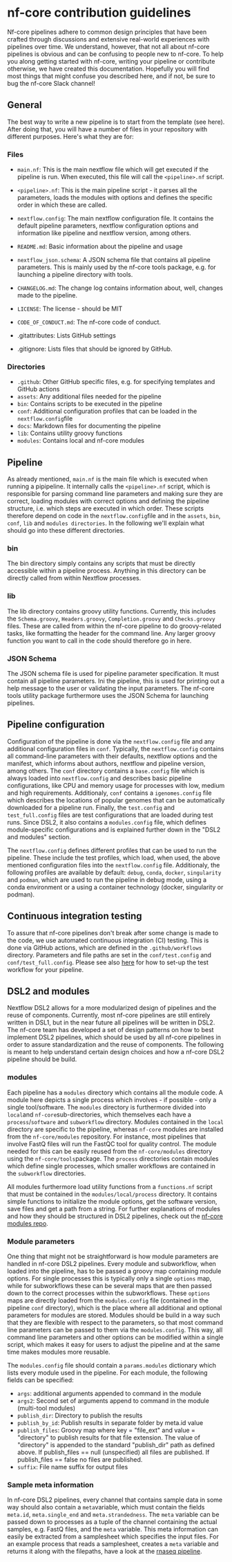 # nf-core contribution guidelines

Nf-core pipelines adhere to common design principles that have been crafted through discussions and extensive real-world experiences with pipelines over time. We understand, however, that not all about nf-core pipelines is obvious and can be confusing to people new to nf-core. To help you along getting started with nf-core, writing your pipeline or contribute otherwise, we have created this documentation. Hopefully you will find most things that might confuse you described here, and if not, be sure to bug the nf-core Slack channel!

## General
The best way to write a new pipeline is to start from the template (see here). After doing that, you will have a number of files in your repository with different purposes. Here's what they are for:

### Files
* `main.nf`: This is the main nextflow file which will get executed if the pipeline is run. When executed, this file will call the `<pipeline>.nf` script.

* `<pipeline>.nf`: This is the main pipeline script - it parses all the parameters, loads the modules with options and defines the specific order in which these are called.

* `nextflow.config`: The main nextflow configuration file. It contains the default pipeline parameters, nextflow configuration options and information like pipeline and nextflow version, among others.

* `README.md`: Basic information about the pipeline and usage

* `nextflow_json.schema`: A JSON schema file that contains all pipeline parameters. This is mainly used by the nf-core tools package, e.g. for launching a pipeline directory with tools.

* `CHANGELOG.md`: The change log contains information about, well, changes made to the pipeline.

* `LICENSE`: The license - should be MIT

* `CODE_OF_CONDUCT.md`: The nf-core code of conduct.

* .gitattributes: Lists GitHub settings

* .gitignore: Lists files that should be ignored by GitHub.

### Directories

* `.github`: Other GitHub specific files, e.g. for specifying templates and GitHub actions
* `assets`: Any additional files needed for the pipeline
* `bin`: Contains scripts to be executed in the pipeline
* `conf`: Additional configuration profiles that can be loaded in the `nextflow.config`file
* `docs`: Markdown files for documenting the pipeline
* `lib`: Contains utility groovy functions
* `modules`: Contains local and nf-core modules

## Pipeline
As already mentioned, `main.nf` is the main file which is executed when running a pipipeline. It internally calls the `<pipeline>.nf` script, which is responsible for parsing command line parameters and making sure they are correct, loading modules with correct options and defining the pipeline structure, i.e. which steps are executed in which order. These scripts therefore depend on code in the `nextflow.config`file and in the `assets`, `bin`, `conf`, `lib` and `modules directories`. In the following we'll explain what should go into these different directories.

### bin
The bin directory simply contains any scripts that must be directly accessible within a pipeline process. Anything in this directory can be directly called from within Nextflow processes. 

### lib
The lib directory contains groovy utility functions. Currently, this includes the `Schema.groovy`, `Headers.groovy`, `Completion.groovy` and `Checks.groovy` files. These are called from within the nf-core pipeline to do groovy-related tasks, like formatting the header for the command line. Any larger groovy function you want to call in the code should therefore go in here.

### JSON Schema
The JSON schema file is used for pipeline parameter specification. It must contain all pipeline parameters. Ini the pipeline, this is used for printing out a help message to the user or validating the input parameters. The nf-core tools utility package furthermore uses the JSON Schema for launching pipelines.

## Pipeline configuration
Configuration of the pipeline is done via the `nextflow.config` file and any additional configuration files in `conf`. Typically, the `nextflow.config` contains all command-line parameters with their defaults, nextflow options and the manifest, which informs about authors, nextflow and pipeline version, among others. The `conf` directory contains a `base.config` file which is always loaded into `nextflow.config` and describes basic pipeline configurations, like CPU and memory usage for processes with low, medium and high requirements. Additionaly, `conf` contains a `igenomes.config` file which describes the locations of popular genomes that can be automatically downloaded for a pipeline run. Finally, the `test.config` and `test_full.config` files are test configurations that are loaded during test runs. Since DSL2, it also contains a `modules.config` file, which defines module-specific configurations and is explained further down in the "DSL2 and modules" section.

The `nextflow.config` defines different profiles that can be used to run the pipeline. These include the test profiles, which load, when used, the above mentioned configuration files into the `nextflow.config` file. Additionaly, the following profiles are available by default: `debug`, `conda`, `docker`, `singularity` and `podman`‚ which are used to run the pipeline in debug mode, using a conda environment or a using a container technology (docker, singularity or podman). 

## Continuous integration testing
To assure that nf-core pipelines don't break after some change is made to the code, we use automated continuous integration (CI) testing. This is done via GitHub actions, which are defined in the `.github/workflows` directory. Parameters and file paths are set in the `conf/test.config` and `conf/test_full.config`. Please see also [here](https://nf-co.re/developers/adding_pipelines#add-some-test-data) for how to set-up the test workflow for your pipeline.

## DSL2 and modules
Nextflow DSL2 allows for a more modularized design of pipelines and the reuse of components. Currently, most nf-core pipelines are still entirely written in DSL1, but in the near future all pipelines will be written in DSL2. The nf-core team has developed a set of design patterns on how to best implement DSL2 pipelines, which should be used by all nf-core pipelines in order to assure standardization and the reuse of components. The following is meant to help understand certain design choices and how a nf-core DSL2 pipeline should be build.

### modules
Each pipeline has a `modules` directory which contains all the module code. A module here depicts a single process which involves - if possible - only a single tool/software. The `modules` directory is furthermore divided into `local`and `nf-core`sub-directories, which themselves each have a `process`/`software` and `subworkflow` directory. Modules contained in the `local` directory are specific to the pipeline, whereas `nf-core` modules are installed from the `nf-core/modules` repository. For instance, most pipelines that involve FastQ files will run the FastQC tool for quality control. The module needed for this can be easily reused from the `nf-core/modules` directory using the `nf-core/tools`package. The `process` directories contain modules which define single processes, which smaller workflows are contained in the `subworkflow` directories.

All modules furthermore load utility functions from a `functions.nf` script that must be contained in the `modules/local/process` directory. It contains simple functions to initialize the module options, get the software version, save files and get a path from a string. For further explanations of modules and how they should be structured in DSL2 pipelines, check out the [nf-core modules repo](https://github.com/nf-core/modules).

### Module parameters
One thing that might not be straightforward is how module parameters are handled in nf-core DSL2 pipelines. Every module and subworkflow, when loaded into the pipeline, has to be passed a groovy map containing module options. For single processes this is typically only a single `options` map, while for subworkflows these can be several maps that are then passed down to the correct processes within the subworkflows. These `options` maps are directly loaded from the `modules.config` file (contained in the pipeline `conf` directory), which is the place where all additional and optional parameters for modules are stored. Modules should be build in a way such that they are flexible with respect to the parameters, so that most command line parameters can be passed to them via the `modules.config`. This way, all command line parameters and other options can be modified within a single script, which makes it easy for users to adjust the pipeline and at the same time makes modules more reusable.

The `modules.config` file should contain a `params.modules` dictionary which lists every module used in the pipeline. For each module, the following fields can be specified:

- `args`: additional arguments appended to command in the module
- `args2`: Second set of arguments append to command in the module (multi-tool modules)
- `publish_dir`: Directory to publish the results
- `publish_by_id`: Publish results in separate folder by meta.id value
- `publish_files`: Groovy map where key = "file_ext" and value = "directory" to publish results for that file extension. The value of "directory" is appended to the standard "publish_dir" path as defined above. If publish_files == null (unspecified) all files are published. If publish_files == false no files are published.
- `suffix`: File name suffix for output files

### Sample meta information
In nf-core DSL2 pipelines, every channel that contains sample data in some way should also contain a `meta`variable, which must contain the fields `meta.id`, `meta.single_end` and `meta.strandedness`. The `meta` variable can be passed down to processes as a tuple of the channel containing the actual samples, e.g. FastQ files, and the `meta` variable. This meta information can easily be extracted from a samplesheet which specifies the input files. For an example process that reads a samplesheet, creates a `meta` variable and returns it along with the filepaths, have a look at the [rnaseq pipeline](https://github.com/nf-core/rnaseq/blob/master/modules/local/process/samplesheet_check.nf).


